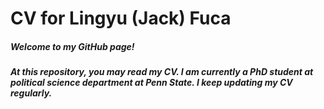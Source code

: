 # CV for Lingyu (Jack) Fuca
##### Welcome to my GitHub page! 
##### At this repository, you may read my CV. I am currently a PhD student at political science department at Penn State. I keep updating my CV regularly. 
